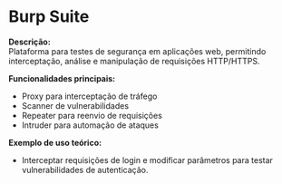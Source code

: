 # Burp Suite

**Descrição:**  
Plataforma para testes de segurança em aplicações web, permitindo interceptação, análise e manipulação de requisições HTTP/HTTPS.  

**Funcionalidades principais:**  
- Proxy para interceptação de tráfego  
- Scanner de vulnerabilidades  
- Repeater para reenvio de requisições  
- Intruder para automação de ataques  

**Exemplo de uso teórico:**  
- Interceptar requisições de login e modificar parâmetros para testar vulnerabilidades de autenticação.
